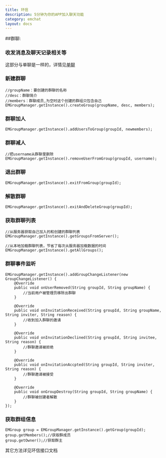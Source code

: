 ```yaml
---
title: 环信
description: 5分钟为你的APP加入聊天功能
category: emchat
layout: docs
---
```


##群聊:

### 收发消息及聊天记录相关等

这部分与单聊是一样的，详情见[单聊](http://developer.easemob.com/docs/emchat/android/singlechat.html)

### 新建群聊

	//groupName：要创建的群聊的名称
	//desc：群聊简介
	//members：群聊成员,为空时这个创建的群组只包含自己
	EMGroupManager.getInstance().createGroup(groupName, desc, members);

### 群聊加人

	EMGroupManager.getInstance().addUsersToGroup(groupId, newmembers);

### 群聊减人

	//把username从群聊里删除
	EMGroupManager.getInstance().removeUserFromGroup(groupId, username);

### 退出群聊

	EMGroupManager.getInstance().exitFromGroup(groupId);

### 解散群聊
	EMGroupManager.getInstance().exitAndDeleteGroup(groupId);

### 获取群聊列表

	//从服务器获取自己加入的和创建的群聊列表
	EMGroupManager.getInstance().getGroupsFromServer();

	//从本地加载群聊列表，节省了每次从服务器加载数据的时间
	EMGroupManager.getInstance().getAllGroups();

### 群聊事件监听

	EMGroupManager.getInstance().addGroupChangeListener(new GroupChangeListener() {
		@Override
		public void onUserRemoved(String groupId, String groupName) {
			//当前用户被管理员移除出群聊
		}
		
		@Override
		public void onInvitationReceived(String groupId, String groupName, String inviter, String reason) {
			//收到加入群聊的邀请
		}
		
		@Override
		public void onInvitationDeclined(String groupId, String invitee, String reason) {
			//群聊邀请被拒绝
		}
		
		@Override
		public void onInvitationAccpted(String groupId, String inviter, String reason) {
			//群聊邀请被接受
		}
		
		@Override
		public void onGroupDestroy(String groupId, String groupName) {
			//群聊被创建者解散
		}
	});

### 获取群组信息

	EMGroup group = EMGroupManager.getInstance().getGroup(groupId);
	group.getMembers();//获取群成员
	group.getOwner();//获取群主
    
其它方法详见环信接口文档
